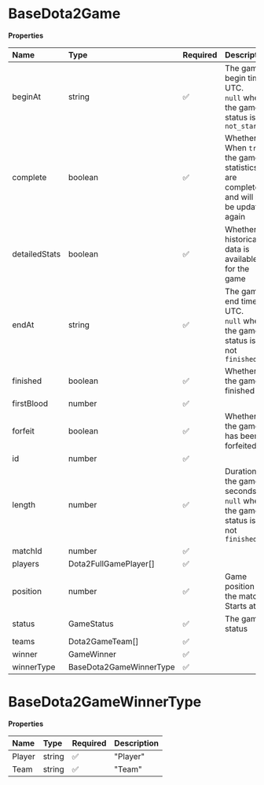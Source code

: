 # BaseDota2Game

**Properties**

| Name          | Type                    | Required | Description                                                                         |
| :------------ | :---------------------- | :------- | :---------------------------------------------------------------------------------- |
| beginAt       | string                  | ✅       | The game begin time, UTC. <br/>`null` when the game status is `not_started`         |
| complete      | boolean                 | ✅       | Whether When `true`, the game statistics are complete and will not be updated again |
| detailedStats | boolean                 | ✅       | Whether historical data is available for the game                                   |
| endAt         | string                  | ✅       | The game end time, UTC. <br/>`null` when the game status is not `finished`          |
| finished      | boolean                 | ✅       | Whether the game is finished                                                        |
| firstBlood    | number                  | ✅       |                                                                                     |
| forfeit       | boolean                 | ✅       | Whether the game has been forfeited                                                 |
| id            | number                  | ✅       |                                                                                     |
| length        | number                  | ✅       | Duration of the game in seconds. <br/>`null` when the game status is not `finished` |
| matchId       | number                  | ✅       |                                                                                     |
| players       | Dota2FullGamePlayer[]   | ✅       |                                                                                     |
| position      | number                  | ✅       | Game position in the match. Starts at 1                                             |
| status        | GameStatus              | ✅       | The game status                                                                     |
| teams         | Dota2GameTeam[]         | ✅       |                                                                                     |
| winner        | GameWinner              | ✅       |                                                                                     |
| winnerType    | BaseDota2GameWinnerType | ✅       |                                                                                     |

# BaseDota2GameWinnerType

**Properties**

| Name   | Type   | Required | Description |
| :----- | :----- | :------- | :---------- |
| Player | string | ✅       | "Player"    |
| Team   | string | ✅       | "Team"      |
